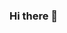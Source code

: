### Hi there 👋

<!--
**SLJimenez/SLJimenez** is a ✨ _special_ ✨ repository because its `README.md` (this file) appears on your GitHub profile.

Professional Statement:
I am currently in the Army as a Human Resources Sergeant. Before I joined the Army in 2019, I was in the health care industry working full time as a medical coding and billing specialist for Change Healthcare a third-party medical coding and billing company.  During my time working for the Change Healthcare, I was trained in PII, SPII and HIPPA guidelines due to managing patient information on a day-to-day basis. While in this role I learned to develop my strength in multi-tasking, time management, customer service and consistency.  When I transitioned to the Armed Forces my job requires me to manage Soldiers personal information, records, and accountability.  In these very distinct roles in two different worlds, I play an important role managing and securing information. While I was in the Army, I developed resiliency and a greater sense of what my core values are. I believe that these roles have led me to strive to be in the Cyber security realm for the reason that I want to have a more in a security role. Not only do I want to manage information, but I want to secure information, create new and innovative security programs in which people’s information will be protected and find people that are using their skills in the Cyber world to take advantage of other people. 
- 🔭 I’m currently working on Cyber security certification
- 
-
-->
